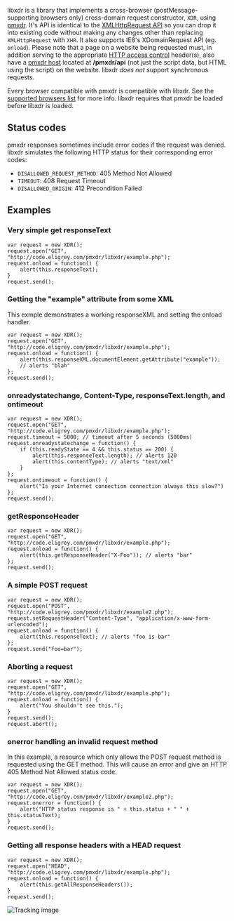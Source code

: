 libxdr is a library that implements a cross-browser (postMessage-supporting browsers only) cross-domain request constructor, `XDR`, using [pmxdr][1]. It's API is identical to the [XMLHttpRequest API][2] so you can drop it into existing code without making any changes other than replacing `XMLHttpRequest` with `XHR`. It also supports IE8's XDomainRequest API (eg. `onload`). Please note that a page on a website being requested must, in addition serving to the appropriate [HTTP access control][3] header(s), also have a [pmxdr host][4] located at **/pmxdr/api** (not just the script data, but HTML using the script) on the website. libxdr *does not* support synchronous requests.

Every browser compatible with pmxdr is compatible with libxdr. See the [supported browsers list][5] for more info. libxdr requires that pmxdr be loaded before libxdr is loaded.

## Status codes

pmxdr responses sometimes include error codes if the request was denied. libxdr simulates the following HTTP status for their corresponding error codes:

*   `DISALLOWED_REQUEST_METHOD`: 405 Method Not Allowed
*   `TIMEOUT`: 408 Request Timeout
*   `DISALLOWED_ORIGIN`: 412 Precondition Failed

## Examples

### Very simple get responseText

    var request = new XDR();
    request.open("GET", "http://code.eligrey.com/pmxdr/libxdr/example.php");
    request.onload = function() {
        alert(this.responseText);
    }
    request.send();

### Getting the "example" attribute from some XML

This exmple demonstrates a working responseXML and setting the onload handler.

    var request = new XDR();
    request.open("GET", "http://code.eligrey.com/pmxdr/libxdr/example.php");
    request.onload = function() {
        alert(this.responseXML.documentElement.getAttribute("example"));
        // alerts "blah"
    };
    request.send();

### onreadystatechange, Content-Type, responseText.length, and ontimeout

    var request = new XDR();
    request.open("GET", "http://code.eligrey.com/pmxdr/libxdr/example.php");
    request.timeout = 5000; // timeout after 5 seconds (5000ms)
    request.onreadystatechange = function() {
        if (this.readyState == 4 && this.status == 200) {
            alert(this.responseText.length); // alerts 120
            alert(this.contentType); // alerts "text/xml"
        }
    };
    request.ontimeout = function() {
        alert("Is your Internet connection connection always this slow?")
    };
    request.send();

### getResponseHeader

    var request = new XDR();
    request.open("GET", "http://code.eligrey.com/pmxdr/libxdr/example.php");
    request.onload = function() {
        alert(this.getResponseHeader("X-Foo")); // alerts "bar"
    };
    request.send();

### A simple POST request

    var request = new XDR();
    request.open("POST", "http://code.eligrey.com/pmxdr/libxdr/example2.php");
    request.setRequestHeader("Content-Type", "application/x-www-form-urlencoded");
    request.onload = function() {
        alert(this.responseText); // alerts "foo is bar"
    };
    request.send("foo=bar");

### Aborting a request

    var request = new XDR();
    request.open("GET", "http://code.eligrey.com/pmxdr/libxdr/example.php");
    request.onload = function() {
        alert("You shouldn't see this.");
    }
    request.send();
    request.abort();

### onerror handling an invalid request method

In this example, a resource which only allows the POST request method is requested using the GET method. This will cause an error and give an HTTP 405 Method Not Allowed status code.

    var request = new XDR();
    request.open("GET", "http://code.eligrey.com/pmxdr/libxdr/example2.php");
    request.onerror = function() {
        alert("HTTP status response is " + this.status + " " + this.statusText);
    }
    request.send();

### Getting all response headers with a HEAD request

    var request = new XDR();
    request.open("HEAD", "http://code.eligrey.com/pmxdr/libxdr/example.php");
    request.onload = function() {
        alert(this.getAllResponseHeaders());
    }
    request.send();


![Tracking image](https://in.getclicky.com/212712ns.gif)


 [1]: http://github.com/eligrey/pmxdr
 [2]: http://www.w3.org/TR/XMLHttpRequest/
 [3]: https://developer.mozilla.org/En/HTTP_access_control
 [4]: http://github.com/eligrey/pmxdr/blob/master/pmxdr-host.js
 [5]: http://github.com/eligrey/pmxdr#readme
